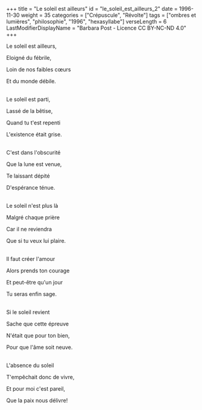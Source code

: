 +++
title = "Le soleil est ailleurs"
id = "le_soleil_est_ailleurs_2"
date = 1996-11-30
weight = 35
categories = ["Crépuscule", "Révolte"]
tags = ["ombres et lumières", "philosophie", "1996", "hexasyllabe"]
verseLength = 6
LastModifierDisplayName = "Barbara Post - Licence CC BY-NC-ND 4.0"
+++

Le soleil est ailleurs,

Eloigné du fébrile,

Loin de nos faibles cœurs

Et du monde débile.

 \
Le soleil est parti,

Lassé de la bêtise,

Quand tu t'est repenti

L'existence était grise.

 \
C'est dans l'obscurité

Que la lune est venue,

Te laissant dépité

D'espérance ténue.

 \
Le soleil n'est plus là

Malgré chaque prière

Car il ne reviendra

Que si tu veux lui plaire.

 \
Il faut créer l'amour

Alors prends ton courage

Et peut-être qu'un jour

Tu seras enfin sage.

 \
Si le soleil revient

Sache que cette épreuve

N'était que pour ton bien,

Pour que l'âme soit neuve.

 \
L'absence du soleil

T'empêchait donc de vivre,

Et pour moi c'est pareil,

Que la paix nous délivre!
